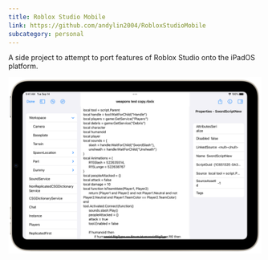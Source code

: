 ```yaml
---
title: Roblox Studio Mobile
link: https://github.com/andylin2004/RobloxStudioMobile
subcategory: personal
---
```


A side project to attempt to port features of Roblox Studio onto the iPadOS platform.

<img src="images/robloxStudioMobile.png">
